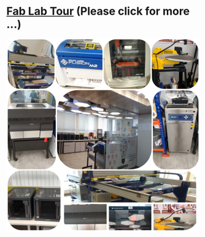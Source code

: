 
# [Fab  Lab Tour](/mdfiles/Fab-Lab.md)  (Please  click  for more  ...)
![Fab-Lab](/images//FabLab-Tour.jpg)
